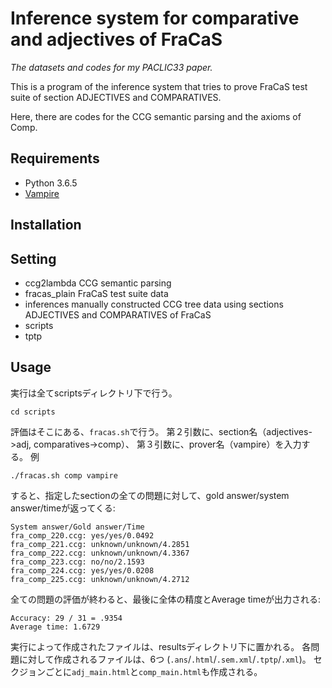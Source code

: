 # Inference system for comparative and adjectives of FraCaS

*The datasets and codes for my PACLIC33 paper.*

This is a program of the inference system that tries to prove FraCaS test suite of section ADJECTIVES and COMPARATIVES.

Here, there are codes for the CCG semantic parsing and the axioms of Comp.

## Requirements

* Python 3.6.5
* [Vampire](https://github.com/vprover/vampire)


## Installation

## Setting

* ccg2lambda
  CCG semantic parsing
* fracas_plain
  FraCaS test suite data
* inferences
  manually constructed CCG tree data using sections ADJECTIVES and COMPARATIVES of FraCaS
* scripts
* tptp


## Usage
<!--
システムの動かし方を中心に説明して、実験の再現方法を説明する。
-->
実行は全てscriptsディレクトリ下で行う。
```
cd scripts
```
評価はそこにある、`fracas.sh`で行う。
第２引数に、section名（adjectives->adj, comparatives->comp）、
第３引数に、prover名（vampire）を入力する。
例
```
./fracas.sh comp vampire
```
すると、指定したsectionの全ての問題に対して、gold answer/system answer/timeが返ってくる:
```
System answer/Gold answer/Time
fra_comp_220.ccg: yes/yes/0.0492
fra_comp_221.ccg: unknown/unknown/4.2851
fra_comp_222.ccg: unknown/unknown/4.3367
fra_comp_223.ccg: no/no/2.1593
fra_comp_224.ccg: yes/yes/0.0208
fra_comp_225.ccg: unknown/unknown/4.2712
```
全ての問題の評価が終わると、最後に全体の精度とAverage timeが出力される:
```
Accuracy: 29 / 31 = .9354
Average time: 1.6729
```
実行によって作成されたファイルは、resultsディレクトリ下に置かれる。
各問題に対して作成されるファイルは、6つ (`.ans`/`.html`/`.sem.xml`/`.tptp`/`.xml`)。
セクジョンごとに`adj_main.html`と`comp_main.html`も作成される。


